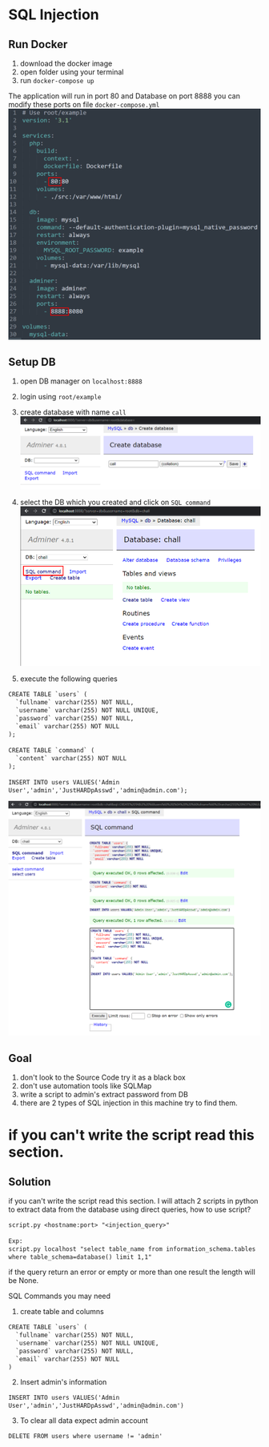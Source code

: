 # SQL Injection
## Run Docker
1. download the docker image
2. open folder using your terminal
3. run `docker-compose up`

The application will run in port 80 and Database on port 8888 you can modify these ports on file `docker-compose.yml`
![ports](https://github.com/flex0geek/DockerMachines/blob/main/sql_injection/img/ports.png)


## Setup DB
1. open DB manager on `localhost:8888`
2. login using `root/example`
3. create database with name `call`
![create db](https://github.com/flex0geek/DockerMachines/blob/main/sql_injection/img/1.create_db.png)

4. select the DB which you created and click on `SQL command`
![sql command](https://github.com/flex0geek/DockerMachines/blob/main/sql_injection/img/2.sql_command.png)

5. execute the following queries
```
CREATE TABLE `users` (
  `fullname` varchar(255) NOT NULL,
  `username` varchar(255) NOT NULL UNIQUE,
  `password` varchar(255) NOT NULL,
  `email` varchar(255) NOT NULL
);

CREATE TABLE `command` (
  `content` varchar(255) NOT NULL
);

INSERT INTO users VALUES('Admin User','admin','JustHARDpAsswd','admin@admin.com');
```
![execute](https://github.com/flex0geek/DockerMachines/blob/main/sql_injection/img/3.execute.png)


## Goal
1. don't look to the Source Code try it as a black box
2. don't use automation tools like SQLMap
3. write a script to admin's extract password from DB
4. there are 2 types of SQL injection in this machine try to find them.

# if you can't write the script read this section.
## Solution

if you can't write the script read this section.
I will attach 2 scripts in python to extract data from the database using direct queries, how to use script?
```
script.py <hostname:port> "<injection_query>"

Exp:
script.py localhost "select table_name from information_schema.tables where table_schema=database() limit 1,1"
```
if the query return an error or empty or more than one result the length will be None.

SQL Commands you may need
1. create table and columns
```
CREATE TABLE `users` (
  `fullname` varchar(255) NOT NULL,
  `username` varchar(255) NOT NULL UNIQUE,
  `password` varchar(255) NOT NULL,
  `email` varchar(255) NOT NULL
)
```
2. Insert admin's information
```
INSERT INTO users VALUES('Admin User','admin','JustHARDpAsswd','admin@admin.com')
```
3. To clear all data expect admin account
```
DELETE FROM users where username != 'admin'
```
